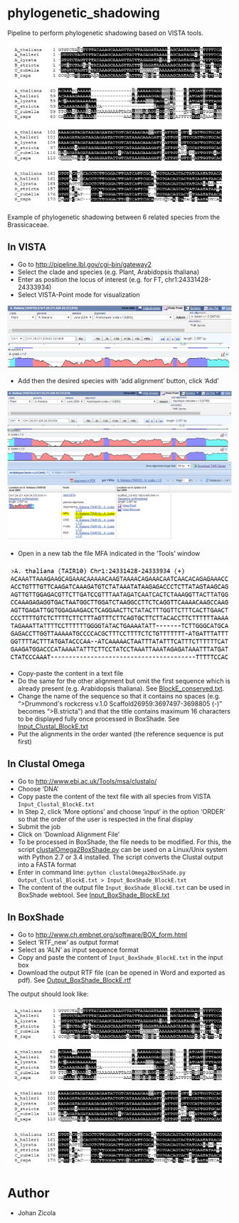 phylogenetic_shadowing
===

Pipeline to perform phylogenetic shadowing based on VISTA tools.

![](images/image4.png)

Example of phylogenetic shadowing between 6 related species from the Brassicaceae.


## In VISTA

* Go to http://pipeline.lbl.gov/cgi-bin/gateway2
* Select the clade and species (e.g. Plant, Arabidopsis thaliana)
* Enter as position the locus of interest (e.g. for FT, chr1:24331428-24333934)
* Select VISTA-Point mode for visualization

![](images/image1.png)

* Add then the desired species with ‘add alignment’ button, click ‘Add’
 
![](images/image2.png)

* Open in a new tab the file MFA indicated in the ‘Tools’ window
 
![](images/image3.png)

* Copy-paste the content in a text file
* Do the same for the other alignment but omit the first sequence which is already present (e.g. Arabidopsis thaliana). See [BlockE_conserved.txt](example/BlockE_conserved.txt).
* Change the name of the sequence so that it contains no spaces (e.g. “>Drummond's rockcress v.1.0 Scaffold26959:3697497-3698805 (-)” becomes “>B.stricta”) and that the title contains maximum 16 characters to be displayed fully once processed in BoxShade. See [Input_Clustal_BlockE.txt](example/Input_Clustal_BlockE.txt)
* Put the alignments in the order wanted (the reference sequence is put first)

## In Clustal Omega

* Go to http://www.ebi.ac.uk/Tools/msa/clustalo/
* Choose ‘DNA’
* Copy paste the content of the text file with all species from VISTA `Input_Clustal_BlockE.txt` 
* In Step 2, click ‘More options’ and choose ‘input’ in the option ‘ORDER’ so that the order of the user is respected in the final display
* Submit the job
* Click on ‘Download Alignment File’
* To be processed in BoxShade, the file needs to be modified. For this, the script [clustalOmega2BoxShade.py](clustalOmega2BoxShade.py) can be used on a Linux/Unix system with Python 2.7 or 3.4 installed. The script converts the Clustal output into a FASTA format 
* Enter in command line: `python clustalOmega2BoxShade.py Output_Clustal_BlockE.txt > Input_BoxShade_BlockE.txt`
* The content of the output file `Input_BoxShade_BlockE.txt` can be used in BoxShade webtool. See [Input_BoxShade_BlockE.txt](example/Input_BoxShade_BlockE.txt)

## In BoxShade

* Go to http://www.ch.embnet.org/software/BOX_form.html
* Select ‘RTF_new’ as output format 
* Select as ‘ALN’ as input sequence format
* Copy and paste the content of `Input_BoxShade_BlockE.txt` in the input box
* Download the output RTF file (can be opened in Word and exported as pdf). See [Output_BoxShade_BlockE.rtf](example/Output_BoxShade_BlockE.rtf)

The output should look like:

![](images/image4.png)



# Author

* Johan Zicola
